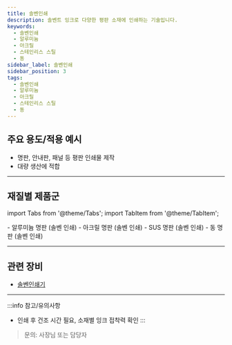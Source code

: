 ```yaml
---
title: 솔벤인쇄
description: 솔벤트 잉크로 다양한 평판 소재에 인쇄하는 기술입니다.
keywords:
  - 솔벤인쇄
  - 알루미늄
  - 아크릴
  - 스테인리스 스틸
  - 동
sidebar_label: 솔벤인쇄
sidebar_position: 3
tags:
  - 솔벤인쇄
  - 알루미늄
  - 아크릴
  - 스테인리스 스틸
  - 동
---
```


## 주요 용도/적용 예시

- 명판, 안내판, 패널 등 평판 인쇄물 제작
- 대량 생산에 적합

---

## 재질별 제품군

import Tabs from '@theme/Tabs';
import TabItem from '@theme/TabItem';

<Tabs>
  <TabItem value="al" label="알루미늄(AL)" default>
    - 알루미늄 명판 (솔벤 인쇄)
  </TabItem>
  <TabItem value="ac" label="아크릴(AC)">
    - 아크릴 명판 (솔벤 인쇄)
  </TabItem>
  <TabItem value="sus" label="스테인리스 스틸(SUS)">
    - SUS 명판 (솔벤 인쇄)
  </TabItem>
  <TabItem value="cu" label="동(구리)">
    - 동 명판 (솔벤 인쇄)
  </TabItem>
</Tabs>

---

## 관련 장비

- [솔벤인쇄기](/docs/info/office/equipment/solvent-printer)

---

:::info 참고/유의사항
- 인쇄 후 건조 시간 필요, 소재별 잉크 접착력 확인
:::

> 문의: 사장님 또는 담당자 
